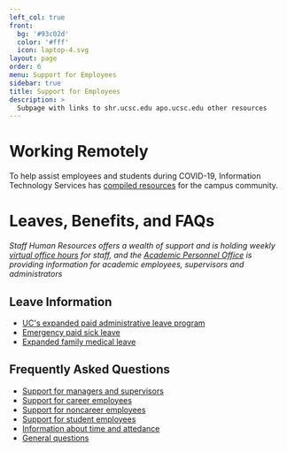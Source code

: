 ```yaml
---
left_col: true
front:
  bg: '#93c02d'
  color: '#fff'
  icon: laptop-4.svg
layout: page
order: 6
menu: Support for Employees
sidebar: true
title: Support for Employees
description: >
  Subpage with links to shr.ucsc.edu apo.ucsc.edu other resources
---
```


# Working Remotely

To help assist employees and students during COVID-19, Information Technology Services has [compiled resources](https://its.ucsc.edu/covid-19/index.html) for the campus community. 

# Leaves, Benefits, and FAQs

*Staff Human Resources offers a wealth of support and is holding weekly [virtual office hours](https://shr.ucsc.edu/covid-19-resources/index.html#new%3Avirtualofficehours) for staff, and the [Academic Personnel Office](https://apo.ucsc.edu/covid-19/index.html) is providing information for academic employees, supervisors and administrators*

## Leave Information

* [UC's expanded paid administrative leave program](https://shr.ucsc.edu/covid-19-resources/index.html#ucexpandedpaidadministrativeleave)
* [Emergency paid sick leave](https://shr.ucsc.edu/covid-19-resources/index.html#emergencypaidsickleave)
* [Expanded family medical leave](https://shr.ucsc.edu/covid-19-resources/index.html#expandedfamilymedicalleave)

## Frequently Asked Questions
* [Support for managers and supervisors](https://shr.ucsc.edu/covid-19-resources/index.html#questionsformanagerssupervisors)
* [Support for career employees](https://shr.ucsc.edu/covid-19-resources/index.html#questionsforcareeremployees)
* [Support for noncareer employees](https://shr.ucsc.edu/covid-19-resources/index.html#questionsfornon-careeremployeescontractbyagreementlimitedopenrecruitmentandnon-recruitmentpositions)
* [Support for student employees](https://shr.ucsc.edu/covid-19-resources/index.html#questionsforstudentemployees)
* [Information about time and attedance](https://shr.ucsc.edu/covid-19-resources/index.html#questionsabouttimeandattendance)
* [General questions](https://shr.ucsc.edu/covid-19-resources/index.html#generalquestions)

